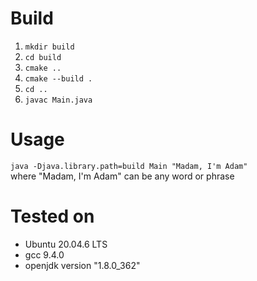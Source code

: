 # Build
1) `mkdir build`
2) `cd build`
3) `cmake ..`
4) `cmake --build .`
5) `cd ..`
6) `javac Main.java`

# Usage
`java -Djava.library.path=build Main "Madam, I'm Adam"` <br>
where "Madam, I'm Adam" can be any word or phrase

# Tested on
- Ubuntu 20.04.6 LTS
- gcc 9.4.0
- openjdk version "1.8.0_362"